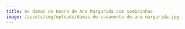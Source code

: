 ```yaml
---
title: As damas de Honra de Ana Margarida com sombrinhas
image: /assets/img/uploads/damas-do-casamento-de-ana-margarida.jpg
---
```


